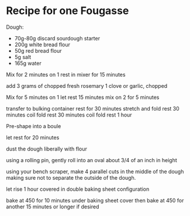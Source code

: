 # Recipe for one Fougasse

Dough:

* 70g-80g discard sourdough starter
* 200g white bread flour
* 50g red bread flour
* 5g salt
* 165g water


Mix for 2 minutes on 1
rest in mixer for 15 minutes

add
3 grams of chopped fresh rosemary
1 clove or garlic, chopped

Mix for 5 minutes on 1
let rest 15 minutes
mix on 2 for 5 minutes

transfer to bulking container
rest for 30 minutes
stretch and fold
rest 30 minutes
coil fold
rest 30 minutes
coil fold
rest 1 hour

Pre-shape into a boule

let rest for 20 minutes

dust the dough liberally with flour 

using a rolling pin, gently roll into an oval about 3/4 of an inch in height

using your bench scraper, make 4 parallel cuts in the middle of the dough making sure not to separate the outside of the dough.

let rise 1 hour covered in double baking sheet configuration

bake at 450 for 10 minutes under baking sheet cover
then bake at 450 for another 15 minutes or longer if desired


